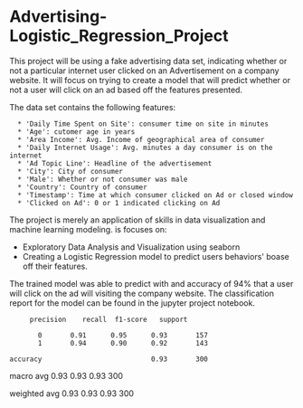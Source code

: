 # Advertising-Logistic_Regression_Project

This project will be using a fake advertising data set, indicating whether or not a particular internet user clicked on an Advertisement on a company website. It will focus on trying to create a model that will predict whether or not a user will click on an ad based off the features presented.

The data set contains the following features:

      * 'Daily Time Spent on Site': consumer time on site in minutes
      * 'Age': cutomer age in years
      * 'Area Income': Avg. Income of geographical area of consumer
      * 'Daily Internet Usage': Avg. minutes a day consumer is on the internet
      * 'Ad Topic Line': Headline of the advertisement
      * 'City': City of consumer
      * 'Male': Whether or not consumer was male
      * 'Country': Country of consumer
      * 'Timestamp': Time at which consumer clicked on Ad or closed window
      * 'Clicked on Ad': 0 or 1 indicated clicking on Ad
 
 The project is merely an application of skills in data visualization  and machine learning modeling. is focuses on:
 * Exploratory Data Analysis and Visualization using seaborn 
 * Creating a Logistic Regression model to predict users behaviors' boase off their features. 
 
The trained model was able to predict with and accuracy of 94% that a user will click on the ad will visiting the company website.
The classification report for the model can be found in the jupyter project notebook.
            
         precision    recall  f1-score   support

           0       0.91      0.95      0.93       157
           1       0.94      0.90      0.92       143

    accuracy                           0.93       300
    
   macro avg             0.93           0.93           0.93           300
   
weighted avg             0.93           0.93           0.93           300
